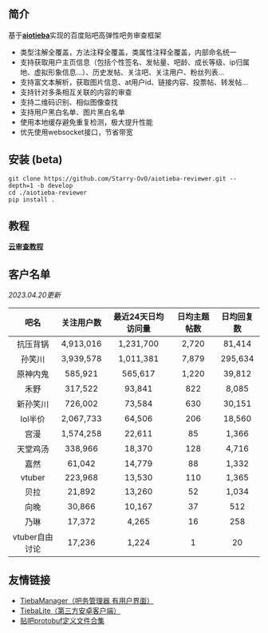 ## 简介

基于[**aiotieba**](https://github.com/Starry-OvO/aiotieba)实现的百度贴吧高弹性吧务审查框架

+ 类型注解全覆盖，方法注释全覆盖，类属性注释全覆盖，内部命名统一
+ 支持获取用户主页信息（包括个性签名、发帖量、吧龄、成长等级、ip归属地、虚拟形象信息...）、历史发帖、关注吧、关注用户、粉丝列表...
+ 支持富文本解析，获取图片信息、at用户id、链接内容、投票帖、转发帖...
+ 支持针对多条相互关联的内容的审查
+ 支持二维码识别、相似图像查找
+ 支持用户黑白名单、图片黑白名单
+ 使用本地缓存避免重复检测，极大提升性能
+ 优先使用websocket接口，节省带宽

## 安装 (beta)

```shell
git clone https://github.com/Starry-OvO/aiotieba-reviewer.git --depth=1 -b develop
cd ./aiotieba-reviewer
pip install .
```

## 教程

[**云审查教程**](https://review.aiotieba.cc/tutorial/reviewer/)

## 客户名单

*2023.04.20更新*

|      吧名      | 关注用户数 | 最近24天日均访问量 | 日均主题帖数 | 日均回复数 |
| :------------: | :--------: | :----------------: | :----------: | :--------: |
|    抗压背锅    | 4,913,016  |     1,231,700      |    2,720     |   81,414   |
|     孙笑川     | 3,939,578  |     1,011,381      |    7,879     |  295,634   |
|    原神内鬼    |  585,921   |      565,617       |    1,220     |   39,812   |
|      禾野      |  317,522   |       93,841       |     822      |   8,085    |
|    新孙笑川    |  726,002   |       73,584       |     630      |   30,151   |
|    lol半价     | 2,067,733  |       64,506       |     206      |   18,560   |
|      宫漫      | 1,574,258  |       22,611       |      85      |   1,366    |
|    天堂鸡汤    |  338,966   |       18,370       |     128      |   4,716    |
|      嘉然      |   61,042   |       14,779       |      88      |   1,332    |
|     vtuber     |  223,968   |       13,530       |     110      |   1,365    |
|      贝拉      |   21,892   |       13,260       |      52      |   1,034    |
|      向晚      |   30,866   |       10,167       |      37      |    512     |
|      乃琳      |   17,372   |       4,265        |      16      |    258     |
| vtuber自由讨论 |   17,236   |       1,224        |      1       |     20     |

## 友情链接

+ [TiebaManager（吧务管理器 有用户界面）](https://github.com/dog194/TiebaManager)
+ [TiebaLite（第三方安卓客户端）](https://github.com/HuanCheng65/TiebaLite/tree/4.0-dev)
+ [贴吧protobuf定义文件合集](https://github.com/n0099/tbclient.protobuf)
